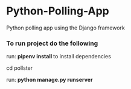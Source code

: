 # Python-Polling-App
Python polling app using the Django framework
### To run project do the following
<p> run: <strong>  pipenv install </strong> to install dependencies </p>
<p> cd pollster </p>
<p> run: <strong> python manage.py runserver </strong>
